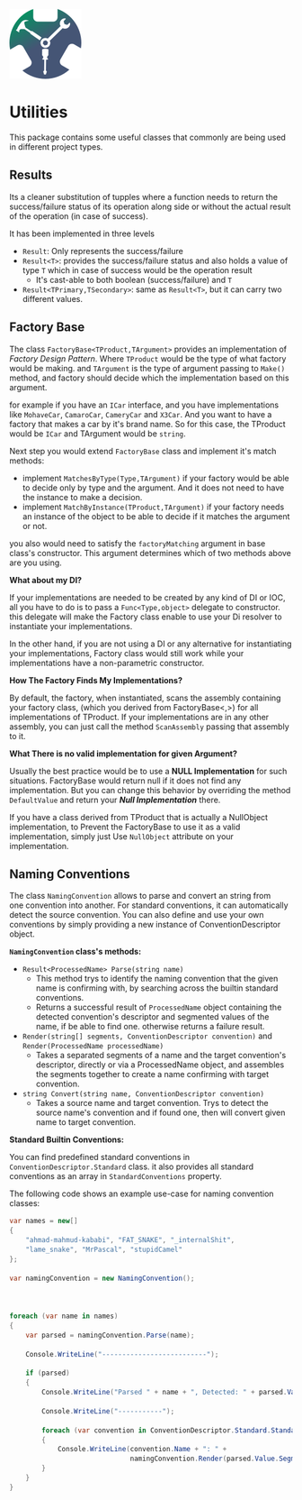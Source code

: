 

![Icon](Graphics/icon.png)


Utilities
========

This package contains some useful classes that commonly are being used in 
different project types. 

Results
-------

Its a cleaner substitution of tupples where a function 
needs to return the success/failure status of its 
operation along side or without the actual result of the operation 
(in case of success). 

It has been implemented in three levels
 * ```Result```: Only represents the success/failure
 * ```Result<T>```: provides the success/failure status and also holds 
a value of type ```T``` which in case of success would be the operation result
   * It's cast-able to both boolean (success/failure) and ```T```   
 * ```Result<TPrimary,TSecondary>```: same as ```Result<T>```, but it can 
carry two different values.

Factory Base
------------

The class ```FactoryBase<TProduct,TArgument>``` provides an implementation 
of _Factory Design Pattern_. Where ```TProduct``` would be the type of what factory would 
be making. and ```TArgument``` is the type of argument passing to ```Make()``` 
method, and factory should decide which the implementation based on this argument.


for example if you have an ```ICar``` interface, and you have implementations like 
```MohaveCar```, ```CamaroCar```, ```CameryCar``` and ```X3Car```. And you want to have a 
factory that makes a car by it's brand name. So for this case, the TProduct would be 
```ICar``` and TArgument would be ```string```.

Next step you would extend ```FactoryBase``` class and implement it's match methods:

 * implement ```MatchesByType(Type,TArgument)``` if your factory would be able to decide 
only by type and the argument. And it does not need to have the instance to make a decision.
 * implement ```MatchByInstance(TProduct,TArgument)``` if your factory needs an instance of 
the object to be able to decide if it matches the argument or not.

you also would need to satisfy the ```factoryMatching``` argument in base class's 
constructor. This argument determines which of two methods above are you using.


__What about my DI?__

If your implementations are needed to be created by any kind of DI or IOC,
all you have to do is to pass a ```Func<Type,object>``` delegate to constructor. 
this delegate will make the Factory class enable to use your Di resolver to 
instantiate your implementations. 

In the other hand, if you are not using a DI or any alternative for instantiating 
your implementations, Factory class would still work while your implementations have 
a non-parametric constructor.

__How The Factory Finds My Implementations?__

By default, the factory, when instantiated, scans the assembly containing your factory class,
(which you derived from FactoryBase<,>) for all implementations of TProduct.
If your implementations are in any other assembly, you can just call the method 
```ScanAssembly``` passing that assembly to it.

__What There is no valid implementation for given Argument?__

Usually the best practice would be to use a __NULL Implementation__ for such situations.
 FactoryBase would return null if it does not find any implementation. But you can change 
this behavior by overriding the method ```DefaultValue``` and return your 
___Null Implementation___ there.

If you have a class derived from TProduct that is actually a NullObject implementation, 
to Prevent the FactoryBase to use it as a valid implementation, simply just Use 
```NullObject``` attribute on your implementation.


Naming Conventions
------------------

The class ```NamingConvention``` allows to parse and convert an string from  
one convention into another. For standard conventions, it can automatically 
detect the source convention. You can also define and use your own conventions 
by simply providing a new instance of ConventionDescriptor object.

__```NamingConvention``` class's methods:__


 * ```Result<ProcessedName> Parse(string name)```
   * This method trys to identify the naming convention that the given name is confirming with,
   by searching across the builtin standard conventions.
   * Returns a successful result of ```ProcessedName``` object containing the detected convention's 
   descriptor and segmented values of the name, if be able to find one. otherwise returns a failure result.
*  ```Render(string[] segments, ConventionDescriptor convention)``` and ```Render(ProcessedName processedName)``` 
   * Takes a separated segments of a name and the target convention's descriptor, directly or via a 
   ProcessedName object, and assembles the segments together to create a name confirming with target convention.
* ```string Convert(string name, ConventionDescriptor convention)```
   * Takes a source name and target convention. Trys to detect the source name's convention and if found one, 
  then will convert given name to target convention.

__Standard Builtin Conventions:__

 You can find predefined standard conventions in ```ConventionDescriptor.Standard``` class.
 it also provides all standard conventions as an array in ```StandardConventions``` property.

The following code shows an example use-case for naming convention classes:

```c#
var names = new[]
{
    "ahmad-mahmud-kababi", "FAT_SNAKE", "_internalShit",
    "lame_snake", "MrPascal", "stupidCamel"
};

var namingConvention = new NamingConvention();



foreach (var name in names)
{
    var parsed = namingConvention.Parse(name);

    Console.WriteLine("--------------------------");

    if (parsed)
    {
        Console.WriteLine("Parsed " + name + ", Detected: " + parsed.Value.Convention.Name);

        Console.WriteLine("-----------");

        foreach (var convention in ConventionDescriptor.Standard.StandardConventions)
        {
            Console.WriteLine(convention.Name + ": " +
                              namingConvention.Render(parsed.Value.Segments, convention));
        }
    }
}
```



